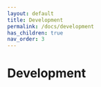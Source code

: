 ```yaml
---
layout: default
title: Development
permalink: /docs/development
has_children: true
nav_order: 3
---
```


# Development
